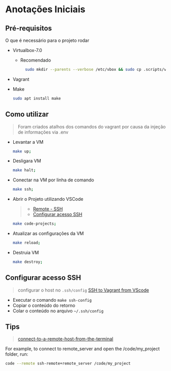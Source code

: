 # Anotações Iniciais

## Pré-requisitos

O que é necessário para o projeto rodar

- Virtualbox-7.0
  - Recomendado

    ```bash
      sudo mkdir --parents --verbose /etc/vbox && sudo cp .scripts/vbox/networks.conf /etc/vbox/networks.conf
    ```

- Vagrant
- Make

  ```bash
  sudo apt install make
  ```

## Como utilizar

> Foram criados atalhos dos comandos do vagrant por causa da injeção de informações via .env

- Levantar a VM

  ```bash
  make up;
  ```

- Desligara VM

  ```bash
  make halt;
  ```

- Conectar na VM por linha de comando

  ```bash
  make ssh;
  ```

- Abrir o Projeto utilizando VSCode
  > - [Remote - SSH](https://marketplace.visualstudio.com/items?itemName=ms-vscode-remote.remote-ssh)
  > - [Configurar acesso SSH](#configurar-acesso-ssh)

  ```bash
  make code-projects;
  ```

- Atualizar as configurações da VM

  ```bash
  make reload;
  ```

- Destruia VM

  ```bash
  make destroy;
  ```

## Configurar acesso SSH

  > configurar o host no `.ssh/config` [SSH to Vagrant from VScode](https://medium.com/@lizrice/ssh-to-vagrant-from-vscode-5b2c5996bc0e)

- Executar o comando `make ssh-config`
- Copiar o conteúdo do retorno
- Colar o conteúdo no arquivo `~/.ssh/config`

## Tips

 > [connect-to-a-remote-host-from-the-terminal](https://code.visualstudio.com/docs/remote/troubleshooting#_connect-to-a-remote-host-from-the-terminal)

For example, to connect to remote_server and open the /code/my_project folder, run:

```bash
code --remote ssh-remote+remote_server /code/my_project
```
